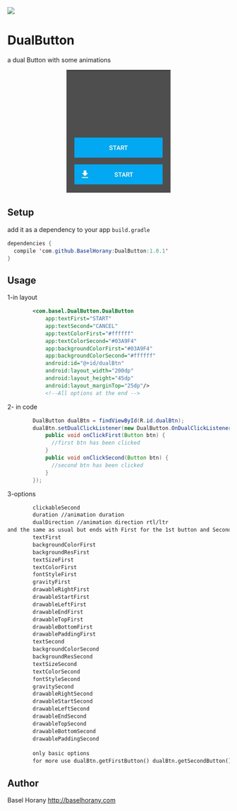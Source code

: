 [![](https://jitpack.io/v/BaselHorany/DualButton.svg)](https://jitpack.io/#BaselHorany/DualButton)

# DualButton
a dual Button with some animations

<p align="center">
  <img src="https://github.com/BaselHorany/DualButton/blob/master/showcase.gif?raw=true" />
</p>


## Setup
add it as a dependency to your app `build.gradle`
```java
dependencies {
  compile 'com.github.BaselHorany:DualButton:1.0.1'
}
```

## Usage
1-in layout
```xml
        <com.basel.DualButton.DualButton
            app:textFirst="START"
            app:textSecond="CANCEL"
            app:textColorFirst="#ffffff"
            app:textColorSecond="#03A9F4"
            app:backgroundColorFirst="#03A9F4"
            app:backgroundColorSecond="#ffffff"
            android:id="@+id/dualBtn"
            android:layout_width="200dp"
            android:layout_height="45dp"
            android:layout_marginTop="25dp"/>
            <!--All options at the end -->
```
2- in code
```java
        DualButton dualBtn = findViewById(R.id.dualBtn);
        dualBtn.setDualClickListener(new DualButton.OnDualClickListener() {
            public void onClickFirst(Button btn) {
              //first btn has been clicked
            }
            public void onClickSecond(Button btn) {
              //second btn has been clicked
            }
        });
```

3-options
```xml
        clickableSecond
        duration //animation duration
        dualDirection //animation direction rtl/ltr
and the same as usual but ends with First for the 1st button and Second for the 2nd button
        textFirst        
        backgroundColorFirst
        backgroundResFirst        
        textSizeFirst
        textColorFirst
        fontStyleFirst
        gravityFirst
        drawableRightFirst        
        drawableStartFirst        
        drawableLeftFirst        
        drawableEndFirst        
        drawableTopFirst        
        drawableBottomFirst        
        drawablePaddingFirst
        textSecond        
        backgroundColorSecond
        backgroundResSecond        
        textSizeSecond
        textColorSecond
        fontStyleSecond
        gravitySecond
        drawableRightSecond        
        drawableStartSecond        
        drawableLeftSecond        
        drawableEndSecond        
        drawableTopSecond        
        drawableBottomSecond        
        drawablePaddingSecond
        
        only basic options
        for more use dualBtn.getFirstButton() dualBtn.getSecondButton()
```

## Author
Basel Horany 
http://baselhorany.com

